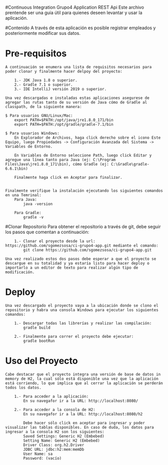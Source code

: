 #Continuous Integration Grupo4 Application REST Api
	Este archivo prentende ser una guia útil para quienes deseen levantar y usar la aplicación.

#Contenido
	A través de esta aplicación es posible registrar empleados y posteriormente modificar sus datos.

# Pre-requisitos
	A continuación se enumera una lista de requisitos necesarios para poder clonar y finalmente hacer delpoy del proyecto:

		1.- JDK Java 1.8 o superior.
		2.- Gradle 7.1 o superior.
        3.- IDE IntelliJ versión 2019 o superior.

	Una vez descargadas e instaladas estas aplicaciones asegurese de agregar las rutas tanto de su versión de Java cómo de Gradle al classpath, de la siguiente manera: 

	$ Para usuarios GNU/Linux/Mac:
		export PATH=$PATH:/opt/java/jre1.8.0_171/bin
		export PATH=$PATH:/opt/gradle/gradle-7.1/bin

	$ Para usuarios Windows:
		En Explorador de Archivos, haga click derecho sobre el icono Este Equipo, luego Propiedades -> Configuración Avanzada del Sistema -> Variables de Entorno.

		En Variables de Entorno seleccione Path, luego click Editar y agregue una línea tanto para Java (ej: C:\Program Files\Java\jre1.8.0_171\bin), cómo Gradle (ej: C:\Gradle\gradle-6.6.1\bin)

		Finalmente haga click en Aceptar para finalizar.


	Finalmente verifique la instalación ejecutando los siguientes comandos en una Temrinal:
		Para Java: 
			java -version

		Para Gradle:
			gradle -v		

#Clonar Repositorio
	Para obtener el repositorio a través de git, debe seguir los pasos que comentan a continuación:

		1.- Clonar el proyecto desde la url: https://github.com/sgomezsosa/ci-grupo4-app.git mediante el comando:
		    git clone https://github.com/sgomezsosa/ci-grupo4-app.git

	Una vez realizado estos dos pasos debe esperar a que el proyecto se descargue en su totalidad y ya estaría listo para hacer deploy o importarlo a un editor de texto para realizar algún tipo de modificación.

# Deploy
	Una vez descargado el proyecto vaya a la ubicación donde se clono el repositorio y habra una consola Windows para ejecutar los siguientes comandos:
		
		1.- Descargar todas las librerías y realizar las compilación:
		    gradle build

		2.- Finalmente para correr el proyecto debe ejecutar:
		    gradle bootRun

# Uso del Proyecto
	Cabe destacar que el proyecto integra una versión de base de datos in memory de H2, la cual sólo está disponible una vez que la aplicación está corriendo, lo que implica que al cerrar la aplicación se perderán todos los datos. 

        1.- Para acceder a la aplicación: 
			En su navegafor ir a la URL: http://localhost:8080/

        2.- Para acceder a la consola de H2: 
			En su navegafor ir a la URL: http://localhost:8080/h2

			Debe hacer sólo click en aceptar para ingresar y poder visualizar las tablas disponibles. En caso de duda, los datos para ingresar a la consola H2 son los siguientes:
			Saved Settings: Generic H2 (Embebed)
			Setting Name: Generic H2 (Embebed)
			Driver Class: org.h2.Driver
			JDBC URL: jdbc:h2:mem:memDb
			User Name: sa
			Password: (vacío)
